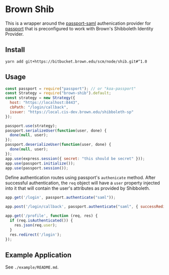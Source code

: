 # Brown Shib

This is a wrapper around the [passport-saml](https://www.npmjs.com/package/passport-saml) authenication provider for [passport](http://passportjs.org/) that is preconfigured to work with Brown's Shibboleth Identity Provider.

## Install

```
yarn add git+https://bitbucket.brown.edu/scm/node/shib.git#^1.0
```

## Usage

```javascript
const passport = require("passport"); // or "koa-passport"
const Strategy = require("brown-shib").default;
const strategy = new Strategy({
  host: "https://localhost:8443",
  cbPath: "/login/callback",
  issuer: "https://local.cis-dev.brown.edu/shibboleth-sp"
});

passport.use(strategy);
passport.serializeUser(function(user, done) {
  done(null, user);
});
passport.deserializeUser(function(user, done) {
  done(null, user);
});
app.use(express.session({ secret: "this should be secret" }));
app.use(passport.initialize());
app.use(passport.session());
```

Define authentication routes using passport's `authenicate` method. After successful authentication, the `req` object will have a `user` property injected into it that will contain the user's attributes as provided by Shibboleth.

```javascript
app.get('/login', passport.authenticate("saml"));

app.post('/login/callback', passport.authenticate("saml", { successRedirect: '/', failureRedirect: '/error' });

app.get('/profile', function (req, res) {
  if (req.isAuthenticated()) {
    res.json(req.user);
  }
  res.redirect('/login');
});
```

## Example Application

See `./example/README.md`.
